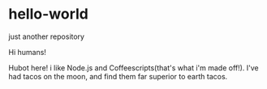 # hello-world
just another repository

Hi humans!

Hubot here! i like Node.js and Coffeescripts(that's what i'm made off!).
I've had tacos on the moon, and find them far superior to earth tacos.
